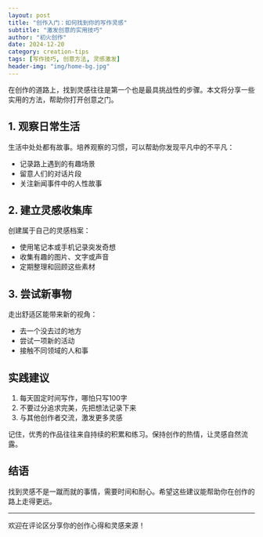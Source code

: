 ```yaml
---
layout: post
title: "创作入门：如何找到你的写作灵感"
subtitle: "激发创意的实用技巧"
author: "初火创作"
date: 2024-12-20
category: creation-tips
tags: [写作技巧, 创意方法, 灵感激发]
header-img: "img/home-bg.jpg"
---
```


在创作的道路上，找到灵感往往是第一个也是最具挑战性的步骤。本文将分享一些实用的方法，帮助你打开创意之门。

## 1. 观察日常生活

生活中处处都有故事。培养观察的习惯，可以帮助你发现平凡中的不平凡：

- 记录路上遇到的有趣场景
- 留意人们的对话片段
- 关注新闻事件中的人性故事

## 2. 建立灵感收集库

创建属于自己的灵感档案：

- 使用笔记本或手机记录突发奇想
- 收集有趣的图片、文字或声音
- 定期整理和回顾这些素材

## 3. 尝试新事物

走出舒适区能带来新的视角：

- 去一个没去过的地方
- 尝试一项新的活动
- 接触不同领域的人和事

## 实践建议

1. 每天固定时间写作，哪怕只写100字
2. 不要过分追求完美，先把想法记录下来
3. 与其他创作者交流，激发更多灵感

记住，优秀的作品往往来自持续的积累和练习。保持创作的热情，让灵感自然流露。

## 结语

找到灵感不是一蹴而就的事情，需要时间和耐心。希望这些建议能帮助你在创作的路上走得更远。

---

欢迎在评论区分享你的创作心得和灵感来源！
